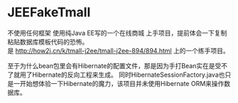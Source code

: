 # JEEFakeTmall
不使用任何框架 使用纯Java EE写的一个在线商城 上手项目，提前体会一下复制粘贴数据库模板代码的恐怖。  
是 http://how2j.cn/k/tmall-j2ee/tmall-j2ee-894/894.html 上的一个练手项目。  

至于为什么bean包里会有Hibernate的配置文件，那是因为手打Bean实在是受不了就用了Hibernate的反向工程来生成。
同时HibernateSessionFactory.java也只是一开始想体验一下Hibernate的魔力，该项目并未使用Hibernate ORM来操作数据库。
